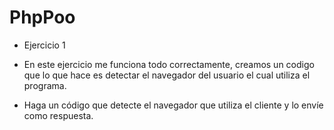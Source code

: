 # PhpPoo 

- Ejercicio 1

- En este ejercicio me funciona todo correctamente, creamos un codigo que lo que hace es detectar el navegador del usuario el cual utiliza el programa.
- Haga un código que detecte el navegador que utiliza el cliente y lo envíe como respuesta.
